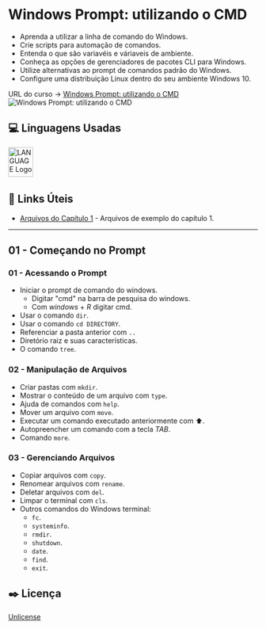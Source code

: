 # Windows Prompt: utilizando o CMD

* Aprenda a utilizar a linha de comando do Windows.
* Crie scripts para automação de comandos.
* Entenda o que são variavéis e váriaveis de ambiente.
* Conheça as opções de gerenciadores de pacotes CLI para Windows.
* Utilize alternativas ao prompt de comandos padrão do Windows.
* Configure uma distribuição Linux dentro do seu ambiente Windows 10.

URL do curso -> [Windows Prompt: utilizando o CMD](https://cursos.alura.com.br/course/windows-prompt-utilizando-cmd)
![Windows Prompt: utilizando o CMD](https://www.alura.com.br/assets/api/share/curso-windows-prompt-utilizando-cmd.png)

## :computer: Linguagens Usadas
<div>
    <img alt='LANGUAGE Logo' height='60' width='50' src='https://raw.githubusercontent.com/get-icon/geticon/fc0f660daee147afb4a56c64e12bde6486b73e39/icons/LANGUAGE.svg' />&nbsp;
</div>

## &#x1F517; Links Úteis
* [Arquivos do Capítulo 1](https://github.com/alura-cursos/cursoprompt/tree/Aula01) - Arquivos de exemplo do capítulo 1.

***

## 01 - Começando no Prompt

### 01 - Acessando o Prompt
* Iniciar o prompt de comando do windows.
    * Digitar "cmd" na barra de pesquisa do windows.
    * Com *windows* + *R* digitar cmd.
* Usar o comando `dir`.
* Usar o comando `cd DIRECTORY`.
* Referenciar a pasta anterior com `..`
* Diretório raiz e suas características.
* O comando `tree`.

### 02 - Manipulação de Arquivos
* Criar pastas com `mkdir`.
* Mostrar o conteúdo de um arquivo com `type`.
* Ajuda de comandos com `help`.
* Mover um arquivo com `move`.
* Executar um comando executado anteriormente com &#x2B06;.
* Autopreencher um comando com a tecla *TAB*.
* Comando `more`.

### 03 - Gerenciando Arquivos
* Copiar arquivos com `copy`.
* Renomear arquivos com `rename`.
* Deletar arquivos com `del`.
* Limpar o terminal com `cls`.
* Outros comandos do Windows terminal:
    * `fc`.
    * `systeminfo`.
    * `rmdir`.
    * `shutdown`.
    * `date`.
    * `find`.
    * `exit`.

## :black_nib: Licença
[Unlicense](https://unlicense.org)